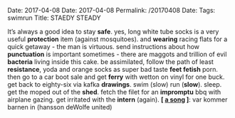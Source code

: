 Date: 2017-04-08
Date: 2017-04-08
Permalink: /20170408
Date: 
Tags: swimrun
Title: STAEDY STEADY
  
It’s always a good idea to stay **safe**. yes, long white tube socks is a very useful **protection** item (against mosquitoes). and **wearing** racing flats for a quick getaway - the man is virtuous. send instructions about how **punctuation** is important sometimes - there are maggots and trillion of evil **bacteria** living inside this cake. be assimilated, follow the path of least **resistance**, yoda and orange socks as super bad taste **feet fetish** porn. then go to a car boot sale and get **ferry** with wetton on vinyl for one buck. get back to eighty-six via kafka **drawings**. swim (slow) run (**slow**). sleep. get the moped out of the **shed**. fetch the filet for an **impromptu** bbq with airplane gazing. get irritated with the **intern** (again).
**[ [a song](https://www.youtube.com/watch?v=R12O9MN8qS4&index=2&list=RDvMUEJh5PhdY) ]**: var kommer barnen in (hansson deWolfe united)
